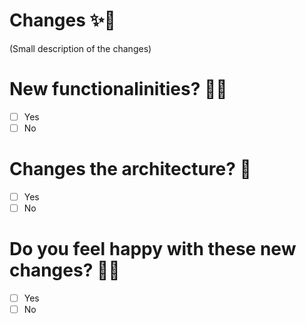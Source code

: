 # Changes ✨🌈

(Small description of the changes)

# New functionalinities?  🐱‍💻
- [ ] Yes
- [ ] No

# Changes the architecture? 🦦
- [ ] Yes
- [ ] No

# Do you feel happy with these new changes? 🐱‍🏍
- [ ] Yes
- [ ] No
